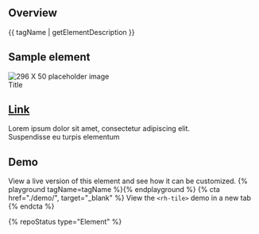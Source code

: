 ## Overview

{{ tagName | getElementDescription }}


## Sample element

<rh-tile>
    <img slot="image" src="//fakeimg.pl/296x50" alt="296 X 50 placeholder image">
    <div slot="title">Title</div>
    <h2 slot="headline"><a href="#top">Link</a></h2>
    Lorem ipsum dolor sit amet, consectetur adipiscing elit.
    <div slot="footer">Suspendisse eu turpis elementum</div>
</rh-tile>



## Demo

  View a live version of this element and see how it can be customized.
  {% playground tagName=tagName %}{% endplayground %}
  {% cta href="./demo/", target="_blank" %}
    View the `<rh-tile>` demo in a new tab
  {% endcta %}



{% repoStatus type="Element" %}

